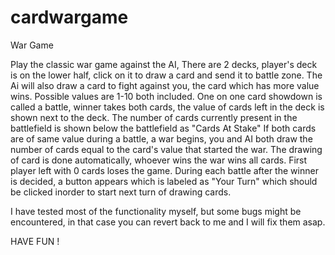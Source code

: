 # cardwargame
War Game

Play the classic war game against the AI, There are 2 decks, player's deck is on the lower half, click on it to draw a card and send it to battle zone.
The Ai will also draw a card to fight against you, the card which has more value wins.
Possible values are 1-10 both included.
One on one card showdown is called a battle, winner takes both cards, the value of cards left in the deck is shown next to the deck.
The number of cards currently present in the battlefield is shown below the battlefield as "Cards At Stake"
If both cards are of same value during a battle, a war begins, you and AI both draw the number of cards equal to the card's value that started the war.
The drawing of card is done automatically, whoever wins the war wins all cards.
First player left with 0 cards loses the game.
During each battle after the winner is decided, a button appears which is labeled as "Your Turn" which should be clicked inorder to start next turn 
of drawing cards.

I have tested most of the functionality myself, but some bugs might be encountered, in that case you can revert back to me and I will fix them asap.

HAVE FUN !
